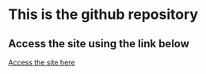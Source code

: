 # This is the github repository
## Access the site using the link below

[Access the site here](https://chickenabuse.github.io)
